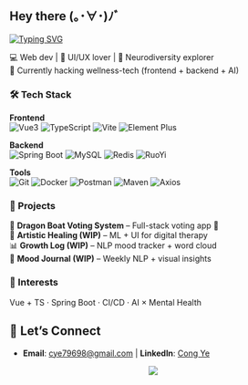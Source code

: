 ## Hey there (｡･∀･)ﾉﾞ  

[![Typing SVG](https://readme-typing-svg.demolab.com?font=Fira+Code&pause=1000&color=9275F7&center=true&vCenter=true&width=435&lines=👋I'm+Ava+Yee+Cong;Vibe-Coding+Engineer;Indie+Developer)](https://git.io/typing-svg)

💻 Web dev | 🎨 UI/UX lover | 🧠 Neurodiversity explorer  
🚧 Currently hacking wellness-tech (frontend + backend + AI)

### 🛠️ Tech Stack  

**Frontend**  
![Vue3](https://img.shields.io/badge/Vue.js-35495E?logo=vue.js&logoColor=4FC08D)  ![TypeScript](https://img.shields.io/badge/TypeScript-3178C6?logo=typescript&logoColor=fff)  ![Vite](https://img.shields.io/badge/Vite-646CFF?logo=vite&logoColor=fff)  ![Element Plus](https://img.shields.io/badge/Element--Plus-409EFF?logo=element&logoColor=white)  

**Backend**  
![Spring Boot](https://img.shields.io/badge/Spring_Boot-6DB33F?logo=springboot&logoColor=white)  ![MySQL](https://img.shields.io/badge/MySQL-4479A1?logo=mysql&logoColor=white)  ![Redis](https://img.shields.io/badge/Redis-DC382D?logo=redis&logoColor=white)  ![RuoYi](https://img.shields.io/badge/RuoYi-2C3E50?logoColor=white)  

**Tools**  
![Git](https://img.shields.io/badge/Git-F05032?logo=git&logoColor=white) ![Docker](https://img.shields.io/badge/Docker-2496ED?logo=docker&logoColor=white) ![Postman](https://img.shields.io/badge/Postman-FF6C37?logo=postman&logoColor=white) ![Maven](https://img.shields.io/badge/Maven-CC2222?logo=apachemaven&logoColor=white) ![Axios](https://img.shields.io/badge/Axios-5A29E4?logo=axios&logoColor=white)  

### 🚀 Projects  

🐉 **Dragon Boat Voting System** – Full-stack voting app 🛶  
🎨 **Artistic Healing (WIP)** – ML + UI for digital therapy  
📊 **Growth Log (WIP)** – NLP mood tracker + word cloud  
📝 **Mood Journal (WIP)** – Weekly NLP + visual insights  

### 🌱 Interests  

Vue + TS · Spring Boot · CI/CD · AI × Mental Health  

## 🤝 Let’s Connect

- **Email**: [cye79698@gmail.com](mailto:yeconwku2027@hotmail.com) | **LinkedIn**: [Cong Ye](https://www.linkedin.com/public-profile/settings?trk=d_flagship3_profile_self_view_public_profile)

<div align="center">  
  <img src="https://komarev.com/ghpvc/?username=yecon-27&color=blueviolet&style=flat-square&label=Views" />  
</div>
